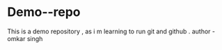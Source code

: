 # Demo--repo
This is a demo repository , as i m learning to run git and github .
author - omkar singh
